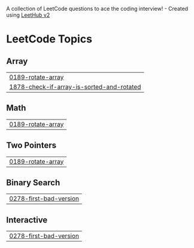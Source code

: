 A collection of LeetCode questions to ace the coding interview! - Created using [LeetHub v2](https://github.com/arunbhardwaj/LeetHub-2.0)
<!---LeetCode Topics Start-->
# LeetCode Topics
## Array
|  |
| ------- |
| [0189-rotate-array](https://github.com/garvit-nama/DSA/tree/master/0189-rotate-array) |
| [1878-check-if-array-is-sorted-and-rotated](https://github.com/garvit-nama/DSA/tree/master/1878-check-if-array-is-sorted-and-rotated) |
## Math
|  |
| ------- |
| [0189-rotate-array](https://github.com/garvit-nama/DSA/tree/master/0189-rotate-array) |
## Two Pointers
|  |
| ------- |
| [0189-rotate-array](https://github.com/garvit-nama/DSA/tree/master/0189-rotate-array) |
## Binary Search
|  |
| ------- |
| [0278-first-bad-version](https://github.com/garvit-nama/DSA/tree/master/0278-first-bad-version) |
## Interactive
|  |
| ------- |
| [0278-first-bad-version](https://github.com/garvit-nama/DSA/tree/master/0278-first-bad-version) |
<!---LeetCode Topics End-->